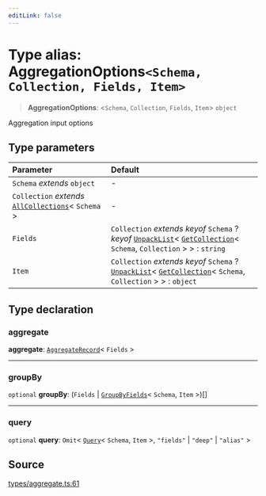 ```yaml
---
editLink: false
---
```


# Type alias: AggregationOptions`<Schema, Collection, Fields, Item>`

> **AggregationOptions**: \<`Schema`, `Collection`, `Fields`, `Item`\> `object`

Aggregation input options

## Type parameters

| Parameter                                                                             | Default                                                                                                                                                                               |
| :------------------------------------------------------------------------------------ | :------------------------------------------------------------------------------------------------------------------------------------------------------------------------------------ |
| `Schema` _extends_ `object`                                                           | -                                                                                                                                                                                     |
| `Collection` _extends_ [`AllCollections`](type-alias.AllCollections.md)\< `Schema` \> | -                                                                                                                                                                                     |
| `Fields`                                                                              | `Collection` _extends_ _keyof_ `Schema` ? _keyof_ [`UnpackList`](type-alias.UnpackList.md)\< [`GetCollection`](type-alias.GetCollection.md)\< `Schema`, `Collection` \> \> : `string` |
| `Item`                                                                                | `Collection` _extends_ _keyof_ `Schema` ? [`UnpackList`](type-alias.UnpackList.md)\< [`GetCollection`](type-alias.GetCollection.md)\< `Schema`, `Collection` \> \> : `object`         |

## Type declaration

### aggregate

**aggregate**: [`AggregateRecord`](type-alias.AggregateRecord.md)\< `Fields` \>

---

### groupBy

`optional` **groupBy**: (`Fields` \| [`GroupByFields`](type-alias.GroupByFields.md)\< `Schema`, `Item` \>)[]

---

### query

`optional` **query**: `Omit`\< [`Query`](../interfaces/interface.Query.md)\< `Schema`, `Item` \>, `"fields"` \| `"deep"`
\| `"alias"` \>

## Source

[types/aggregate.ts:61](https://github.com/directus/directus/blob/7789a6c53/sdk/src/types/aggregate.ts#L61)
